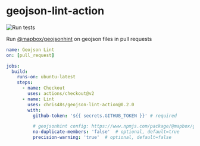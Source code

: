 # geojson-lint-action

![Run tests](https://github.com/chris48s/geojson-lint-action/workflows/Run%20tests/badge.svg?branch=main)

Run [@mapbox/geojsonhint](https://www.npmjs.com/package/@mapbox/geojsonhint) on geojson files in pull requests

```yaml
name: Geojson Lint
on: [pull_request]

jobs:
  build:
    runs-on: ubuntu-latest
    steps:
      - name: Checkout
        uses: actions/checkout@v2
      - name: Lint
        uses: chris48s/geojson-lint-action@0.2.0
        with:
          github-token: '${{ secrets.GITHUB_TOKEN }}' # required

          # geojsonhint config: https://www.npmjs.com/package/@mapbox/geojsonhint#api
          no-duplicate-members: 'false'  # optional, default=true
          precision-warning: 'true'  # optional, default=false
```
